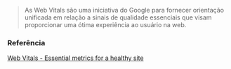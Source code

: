 > As Web Vitals são uma iniciativa do Google para fornecer orientação unificada em relação a sinais de qualidade essenciais que visam proporcionar uma ótima experiência ao usuário na web.

### Referência
[Web Vitals - Essential metrics for a healthy site](https://web.dev/learn-web-vitals/)